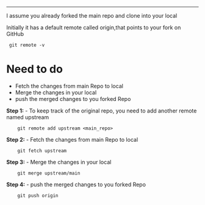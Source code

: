 ---

I assume you already forked the main repo and clone into your local

Initially it has a default remote called origin,that points to your fork on GitHub

     git remote -v
   
        
# Need to do
  - Fetch the changes from main Repo to local 
  - Merge the changes in your local
  - push the merged changes to you forked Repo

**Step 1:** - To keep track of the original repo, you need to add another remote named upstream

        git remote add upstream <main_repo>
 
**Step 2:** - Fetch the changes from main Repo to local     
    
        git fetch upstream
 
 **Step 3:** - Merge the changes in your local 
 
        git merge upstream/main
 
 **Step 4:** - push the merged changes to you forked Repo
    
        git push origin
